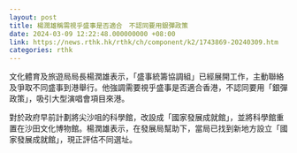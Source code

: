 ```yaml
---
layout: post
title: 楊潤雄稱需視乎盛事是否適合　不認同要用銀彈政策
date: 2024-03-09 12:22:48.000000000 +08:00
link: https://news.rthk.hk/rthk/ch/component/k2/1743869-20240309.htm
categories: rthk
---
```


文化體育及旅遊局局長楊潤雄表示，「盛事統籌協調組」已經展開工作，主動聯絡及爭取不同盛事到港舉行。他強調需要視乎盛事是否適合香港，不認同要用「銀彈政策」，吸引大型演唱會項目來港。

對於政府早前計劃將尖沙咀的科學館，改設成「國家發展成就館」，並將科學館重置在沙田文化博物館。楊潤雄表示，在發展局幫助下，當局已找到新地方設立「國家發展成就館」，現正評估不同選址。
